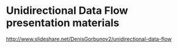 # Unidirectional Data Flow presentation materials
http://www.slideshare.net/DenisGorbunov2/unidirectional-data-flow
